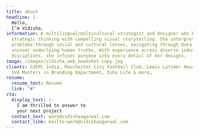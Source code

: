 ```yaml
---
title: about
headline: |-
  Hello,
  I’m Vidisha.
information: A multilingual/multicultural strategist and designer who blends
  strategic thinking with compelling visual storytelling. She interprets brand
  problems through social and cultural lenses, navigating through data to
  uncover underlying human truths. With experience across diverse industries and
  disciplines, she infuses purpose into every detail of her designs.
image: /images/vidisha_web_headshot-copy.jpg
clients: GJEPC India, Manchester City Football Club, Lewis Latimer House Museum,
  SVA Masters in Branding Department, Isha Life & more…
resume:
  resume_text: Resume
  link: "#"
cta:
  display_text: |-
    I am thrilled to answer to
    your next project
  contact_text: work@vidishaagarwal.com
  contact_link: mailto:work@vidishaagarwal.com
---
```

